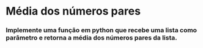 # Média dos números pares

### Implemente uma função em python que recebe uma lista como parâmetro e retorna a média dos números pares da lista.

#